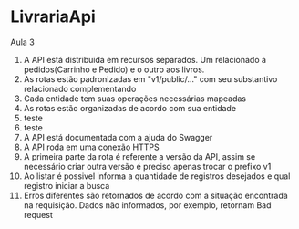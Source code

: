 # LivrariaApi
Aula 3

1. A API está distribuida em recursos separados. Um relacionado a pedidos(Carrinho e Pedido) e o outro aos livros.
1. As rotas estão padronizadas em "v1/public/..." com seu substantivo relacionado complementando
1. Cada entidade tem suas operações necessárias mapeadas
1. As rotas estão organizadas de acordo com sua entidade
1. teste
1. teste
1. A API está documentada com a ajuda do Swagger
1. A API roda em uma conexão HTTPS
1. A primeira parte da rota é referente a versão da API, assim se necessário criar outra versão é preciso apenas trocar o prefixo v1
1. Ao listar é possivel informa a quantidade de registros desejados e qual registro iniciar a busca
1. Erros diferentes são retornados de acordo com a situação encontrada na requisição. Dados não informados, por exemplo, retornam Bad request
